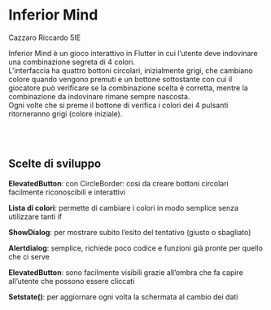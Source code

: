 # Inferior Mind

Cazzaro Riccardo 
5IE

Inferior Mind è un gioco interattivo in Flutter in cui l’utente deve indovinare una combinazione segreta di 4 colori.  
L’interfaccia ha quattro bottoni circolari, inizialmente grigi, che cambiano colore quando vengono premuti
e un bottone sottostante con cui il giocatore può verificare se la combinazione scelta è corretta,
mentre la combinazione da indovinare rimane sempre nascosta.  
Ogni volte che si preme il bottone di verifica i colori dei 4 pulsanti ritorneranno grigi (colore iniziale).

<br> <br>

## Scelte di sviluppo

**ElevatedButton**: con CircleBorder: cosi da creare bottoni circolari facilmente riconoscibili e interattivi

**Lista di colori**: permette di cambiare i colori in modo semplice senza utilizzare tanti if

**ShowDialog**: per mostrare subito l’esito del tentativo (giusto o sbagliato)

**Alertdialog**: semplice, richiede poco codice e funzioni già pronte per quello che ci serve

**ElevatedButton**: sono facilmente visibili grazie all’ombra che fa capire all’utente che possono essere cliccati

**Setstate()**: per aggiornare ogni volta la schermata al cambio dei dati

